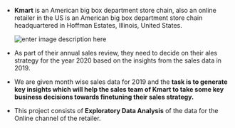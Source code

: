  - **Kmart** is an American big box department store chain, also an online retailer in the US is an American big box department store chain headquartered in Hoffman Estates, Illinois, United States. 


   ![enter image description here](https://media.itpro.co.uk//image/upload/v1607086930/itpro/shutterstock_kmart.jpg)


   
 - As part of their annual sales review, they need to decide on their ales strategy for the year 2020 based on the insights from the sales data in 2019.
   
      
 - We are given month wise sales data for 2019 and the **task is to generate key insights which will help the sales team of Kmart to take some key business decisions towards finetuning their sales strategy.**

- This project consists of **Exploratory Data Analysis** of the data for the Online channel of the retailer.
